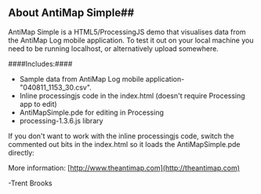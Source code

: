 ## About AntiMap Simple##
AntiMap Simple is a HTML5/ProcessingJS demo that visualises data from the AntiMap Log mobile application. To test it out on your local machine you need to be running localhost, or alternatively upload somewhere. 

####Includes:####
 - Sample data from AntiMap Log mobile application- "040811_1153_30.csv".
 - Inline processingjs code in the index.html (doesn't require Processing app to edit)
 - AntiMapSimple.pde for editing in Processing
 - processing-1.3.6.js library

If you don't want to work with the inline processingjs code, switch the commented out bits in the index.html so it loads the AntiMapSimple.pde directly:

<!-- external PDE (requires processing) -->
<canvas data-processing-sources="AntiMapSimple.pde" >

<!-- inline -->
<!--<canvas id="targetcanvas"></canvas>-->

More information: [http://www.theantimap.com](http://theantimap.com)

-Trent Brooks